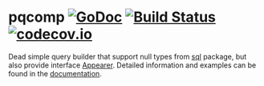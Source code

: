 # pqcomp [![GoDoc](https://godoc.org/github.com/piotrkowalczuk/pqcomp?status.svg)](http://godoc.org/github.com/piotrkowalczuk/pqcomp) [![Build Status](https://travis-ci.org/piotrkowalczuk/pqcomp.svg)](https://travis-ci.org/piotrkowalczuk/pqcomp)&nbsp;[![codecov.io](https://codecov.io/github/piotrkowalczuk/pqcomp/coverage.svg?branch=master)](https://codecov.io/github/piotrkowalczuk/pqcomp?branch=master)

Dead simple query builder that support null types from [sql](https://golang.org/pkg/database/sql/) package, but also provide interface [Appearer](https://godoc.org/github.com/piotrkowalczuk/pqcomp#Appearer). Detailed information and examples can be found in the [documentation](https://godoc.org/github.com/piotrkowalczuk/pqcomp#Composer).